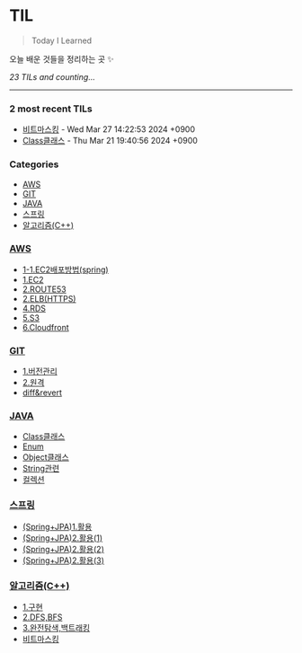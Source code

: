 # TIL
> Today I Learned

오늘 배운 것들을 정리하는 곳 ✨


_23 TILs and counting..._

---

### 2 most recent TILs

- [비트마스킹](알고리즘(C++)/4.비트마스킹.md) - Wed Mar 27 14:22:53 2024 +0900
- [Class클래스](JAVA/Class클래스.md) - Thu Mar 21 19:40:56 2024 +0900

### Categories

- [AWS](#AWS)
- [GIT](#GIT)
- [JAVA](#JAVA)
- [스프링](#스프링)
- [알고리즘(C++)](#알고리즘(C++))

### [AWS](#AWS)
- [1-1.EC2배포방법(spring)](AWS/1-1.EC2배포방법(spring).md)
- [1.EC2](AWS/1.EC2.md)
- [2.ROUTE53](AWS/2.ROUTE53.md)
- [2.ELB(HTTPS)](AWS/3.ELB(HTTPS).md)
- [4.RDS](AWS/4.RDS.md)
- [5.S3](AWS/5.S3.md)
- [6.Cloudfront](AWS/6.Cloudfront.md)

### [GIT](#GIT)
- [1.버전관리](GIT/1.버전관리.md)
- [2.원격](GIT/2.원격.md)
- [diff&revert](GIT/diff&revert.md)

### [JAVA](#JAVA)
- [Class클래스](JAVA/Class클래스.md)
- [Enum](JAVA/Enum.md)
- [Object클래스](JAVA/Object클래스.md)
- [String관련](JAVA/String관련.md)
- [컬렉션](JAVA/컬렉션.md)

### [스프링](#스프링)
- [(Spring+JPA)1.활용](스프링/(Spring+JPA)1.활용.md)
- [(Spring+JPA)2.활용(1)](스프링/(Spring+JPA)2.활용(1).md)
- [(Spring+JPA)2.활용(2)](스프링/(Spring+JPA)2.활용(2).md)
- [(Spring+JPA)2.활용(3)](스프링/(Spring+JPA)2.활용(3).md)

### [알고리즘(C++)](#알고리즘(C++))
- [1.구현](알고리즘(C++)/1.구현.md)
- [2.DFS,BFS](알고리즘(C++)/2.DFS,BFS.md)
- [3.완전탐색,백트래킹](알고리즘(C++)/3.완전탐색,백트래킹.md)
- [비트마스킹](알고리즘(C++)/4.비트마스킹.md)


